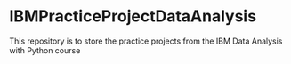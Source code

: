 # IBMPracticeProjectDataAnalysis
This repository is to store the practice projects from the IBM Data Analysis with Python course
